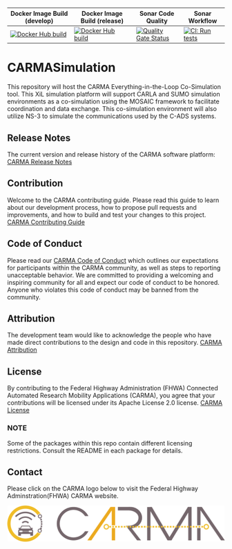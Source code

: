 | Docker Image Build (develop) | Docker Image Build (release) | Sonar Code Quality | Sonar Workflow |
|----------------------|---------------------|---------------------|---------------------|
|[![Docker Hub build](https://github.com/usdot-fhwa-stol/cdasim/actions/workflows/dockerhub.yml/badge.svg?branch=develop)](https://github.com/usdot-fhwa-stol/cdasim/actions/workflows/dockerhub.yml) | [![Docker Hub build](https://github.com/usdot-fhwa-stol/cdasim/actions/workflows/dockerhub.yml/badge.svg?branch=master)](https://github.com/usdot-fhwa-stol/cdasim/actions/workflows/dockerhub.yml) | [![Quality Gate Status](https://sonarcloud.io/api/project_badges/measure?project=usdot-fhwa-stol_carma-simulation&metric=alert_status)](https://sonarcloud.io/dashboard?id=usdot-fhwa-stol_carma-simulation)| [![CI: Run tests](https://github.com/usdot-fhwa-stol/cdasim/actions/workflows/ci.yml/badge.svg)](https://github.com/usdot-fhwa-stol/cdasim/actions/workflows/ci.yml)|
# CARMASimulation
This repository will host the CARMA Everything-in-the-Loop Co-Simulation tool. This XiL simulation platform will support CARLA and SUMO simulation environments as a co-simulation using the MOSAIC framework to facilitate coordination and data exchange. This co-simulation environment will also utilize NS-3 to simulate the communications used by the C-ADS systems.

## Release Notes
The current version and release history of the CARMA software platform: [CARMA Release Notes](https://github.com/usdot-fhwa-stol/carma-platform/blob/master/docs/Release_notes.md)
## Contribution
Welcome to the CARMA contributing guide. Please read this guide to learn about our development process, how to propose pull requests and improvements, and how to build and test your changes to this project. [CARMA Contributing Guide](https://github.com/usdot-fhwa-stol/carma-platform/blob/develop/Contributing.md)

## Code of Conduct
Please read our [CARMA Code of Conduct](https://github.com/usdot-fhwa-stol/carma-platform/blob/develop/Code_of_Conduct.md) which outlines our expectations for participants within the CARMA community, as well as steps to reporting unacceptable behavior. We are committed to providing a welcoming and inspiring community for all and expect our code of conduct to be honored. Anyone who violates this code of conduct may be banned from the community.

## Attribution
The development team would like to acknowledge the people who have made direct contributions to the design and code in this repository. [CARMA Attribution](https://github.com/usdot-fhwa-stol/carma-platform/blob/develop/ATTRIBUTION.txt)

## License
By contributing to the Federal Highway Administration (FHWA) Connected Automated Research Mobility Applications (CARMA), you agree that your contributions will be licensed under its Apache License 2.0 license. [CARMA License](https://github.com/usdot-fhwa-stol/carma-platform/blob/develop/docs/License.md)  

### NOTE

Some of the packages within this repo contain different licensing restrictions. Consult the README in each package for details.  

## Contact
Please click on the CARMA logo below to visit the Federal Highway Adminstration(FHWA) CARMA website.

[![CARMA Image](https://raw.githubusercontent.com/usdot-fhwa-stol/carma-platform/develop/docs/image/CARMA_icon.png)](https://highways.dot.gov/research/research-programs/operations/CARMA)
